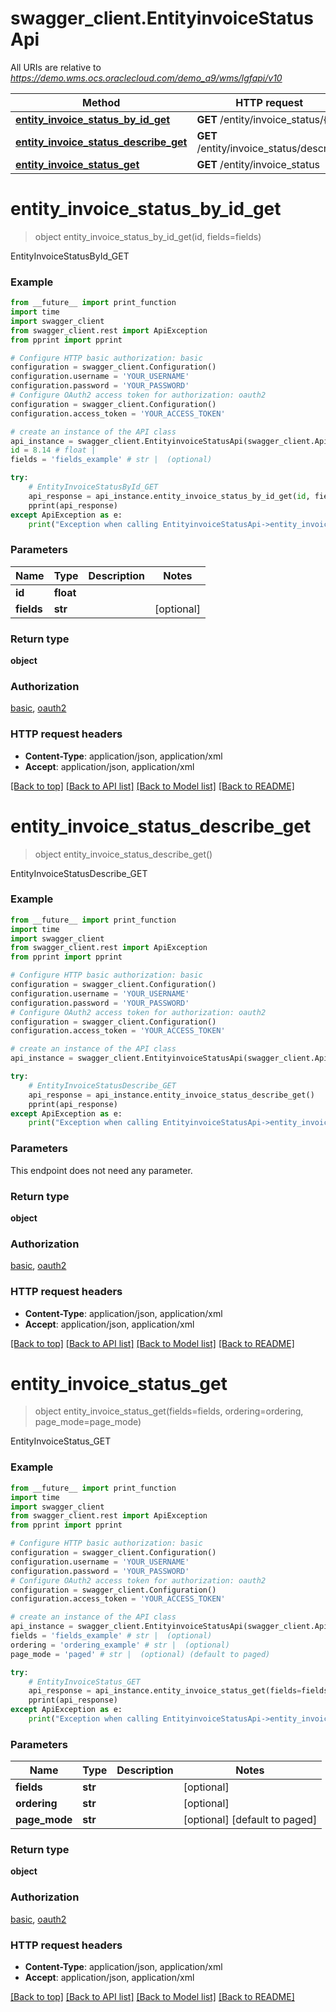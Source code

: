 # swagger_client.EntityinvoiceStatusApi

All URIs are relative to *https://demo.wms.ocs.oraclecloud.com/demo_a9/wms/lgfapi/v10*

Method | HTTP request | Description
------------- | ------------- | -------------
[**entity_invoice_status_by_id_get**](EntityinvoiceStatusApi.md#entity_invoice_status_by_id_get) | **GET** /entity/invoice_status/{id} | EntityInvoiceStatusById_GET
[**entity_invoice_status_describe_get**](EntityinvoiceStatusApi.md#entity_invoice_status_describe_get) | **GET** /entity/invoice_status/describe | EntityInvoiceStatusDescribe_GET
[**entity_invoice_status_get**](EntityinvoiceStatusApi.md#entity_invoice_status_get) | **GET** /entity/invoice_status | EntityInvoiceStatus_GET


# **entity_invoice_status_by_id_get**
> object entity_invoice_status_by_id_get(id, fields=fields)

EntityInvoiceStatusById_GET



### Example
```python
from __future__ import print_function
import time
import swagger_client
from swagger_client.rest import ApiException
from pprint import pprint

# Configure HTTP basic authorization: basic
configuration = swagger_client.Configuration()
configuration.username = 'YOUR_USERNAME'
configuration.password = 'YOUR_PASSWORD'
# Configure OAuth2 access token for authorization: oauth2
configuration = swagger_client.Configuration()
configuration.access_token = 'YOUR_ACCESS_TOKEN'

# create an instance of the API class
api_instance = swagger_client.EntityinvoiceStatusApi(swagger_client.ApiClient(configuration))
id = 8.14 # float | 
fields = 'fields_example' # str |  (optional)

try:
    # EntityInvoiceStatusById_GET
    api_response = api_instance.entity_invoice_status_by_id_get(id, fields=fields)
    pprint(api_response)
except ApiException as e:
    print("Exception when calling EntityinvoiceStatusApi->entity_invoice_status_by_id_get: %s\n" % e)
```

### Parameters

Name | Type | Description  | Notes
------------- | ------------- | ------------- | -------------
 **id** | **float**|  | 
 **fields** | **str**|  | [optional] 

### Return type

**object**

### Authorization

[basic](../README.md#basic), [oauth2](../README.md#oauth2)

### HTTP request headers

 - **Content-Type**: application/json, application/xml
 - **Accept**: application/json, application/xml

[[Back to top]](#) [[Back to API list]](../README.md#documentation-for-api-endpoints) [[Back to Model list]](../README.md#documentation-for-models) [[Back to README]](../README.md)

# **entity_invoice_status_describe_get**
> object entity_invoice_status_describe_get()

EntityInvoiceStatusDescribe_GET



### Example
```python
from __future__ import print_function
import time
import swagger_client
from swagger_client.rest import ApiException
from pprint import pprint

# Configure HTTP basic authorization: basic
configuration = swagger_client.Configuration()
configuration.username = 'YOUR_USERNAME'
configuration.password = 'YOUR_PASSWORD'
# Configure OAuth2 access token for authorization: oauth2
configuration = swagger_client.Configuration()
configuration.access_token = 'YOUR_ACCESS_TOKEN'

# create an instance of the API class
api_instance = swagger_client.EntityinvoiceStatusApi(swagger_client.ApiClient(configuration))

try:
    # EntityInvoiceStatusDescribe_GET
    api_response = api_instance.entity_invoice_status_describe_get()
    pprint(api_response)
except ApiException as e:
    print("Exception when calling EntityinvoiceStatusApi->entity_invoice_status_describe_get: %s\n" % e)
```

### Parameters
This endpoint does not need any parameter.

### Return type

**object**

### Authorization

[basic](../README.md#basic), [oauth2](../README.md#oauth2)

### HTTP request headers

 - **Content-Type**: application/json, application/xml
 - **Accept**: application/json, application/xml

[[Back to top]](#) [[Back to API list]](../README.md#documentation-for-api-endpoints) [[Back to Model list]](../README.md#documentation-for-models) [[Back to README]](../README.md)

# **entity_invoice_status_get**
> object entity_invoice_status_get(fields=fields, ordering=ordering, page_mode=page_mode)

EntityInvoiceStatus_GET



### Example
```python
from __future__ import print_function
import time
import swagger_client
from swagger_client.rest import ApiException
from pprint import pprint

# Configure HTTP basic authorization: basic
configuration = swagger_client.Configuration()
configuration.username = 'YOUR_USERNAME'
configuration.password = 'YOUR_PASSWORD'
# Configure OAuth2 access token for authorization: oauth2
configuration = swagger_client.Configuration()
configuration.access_token = 'YOUR_ACCESS_TOKEN'

# create an instance of the API class
api_instance = swagger_client.EntityinvoiceStatusApi(swagger_client.ApiClient(configuration))
fields = 'fields_example' # str |  (optional)
ordering = 'ordering_example' # str |  (optional)
page_mode = 'paged' # str |  (optional) (default to paged)

try:
    # EntityInvoiceStatus_GET
    api_response = api_instance.entity_invoice_status_get(fields=fields, ordering=ordering, page_mode=page_mode)
    pprint(api_response)
except ApiException as e:
    print("Exception when calling EntityinvoiceStatusApi->entity_invoice_status_get: %s\n" % e)
```

### Parameters

Name | Type | Description  | Notes
------------- | ------------- | ------------- | -------------
 **fields** | **str**|  | [optional] 
 **ordering** | **str**|  | [optional] 
 **page_mode** | **str**|  | [optional] [default to paged]

### Return type

**object**

### Authorization

[basic](../README.md#basic), [oauth2](../README.md#oauth2)

### HTTP request headers

 - **Content-Type**: application/json, application/xml
 - **Accept**: application/json, application/xml

[[Back to top]](#) [[Back to API list]](../README.md#documentation-for-api-endpoints) [[Back to Model list]](../README.md#documentation-for-models) [[Back to README]](../README.md)

